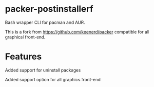packer-postinstallerf
======

Bash wrapper CLI for pacman and AUR.

This is a fork from https://github.com/keenerd/packer compatible for all graphical front-end.

Features
======

Added support for uninstall packages

Added support option for all graphics front-end
